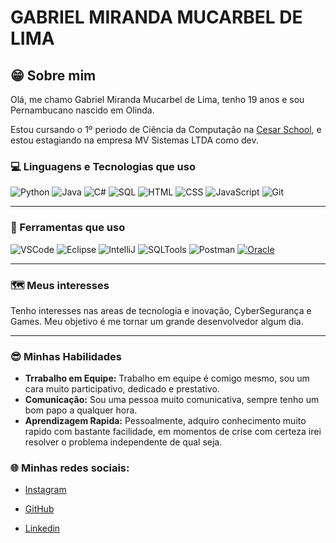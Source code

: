 # GABRIEL MIRANDA MUCARBEL DE LIMA
## 😁 Sobre mim

Olá, me chamo Gabriel Miranda Mucarbel de Lima, tenho 19 anos e sou Pernambucano nascido em Olinda.

Estou cursando o 1º periodo de Ciência da Computação na [Cesar School](https://www.cesar.school/), e estou estagiando na empresa MV Sistemas LTDA como dev.

### 💻 Linguagens e Tecnologias que uso
![Python](https://img.shields.io/badge/-Python-3776AB?style=for-the-badge&logo=python&logoColor=white)
![Java](https://img.shields.io/badge/-Java-007396?style=for-the-badge&logo=java&logoColor=white)
![C#](https://img.shields.io/badge/-C%23-239120?style=for-the-badge&logo=c-sharp&logoColor=white)
![SQL](https://img.shields.io/badge/-SQL-CC2927?style=for-the-badge&logo=microsoft-sql-server&logoColor=white)
![HTML](https://img.shields.io/badge/-HTML5-E34F26?style=for-the-badge&logo=html5&logoColor=white)
![CSS](https://img.shields.io/badge/-CSS3-1572B6?style=for-the-badge&logo=css3&logoColor=white)
![JavaScript](https://img.shields.io/badge/-JavaScript-F7DF1E?style=for-the-badge&logo=javascript&logoColor=black)
![Git](https://img.shields.io/badge/-Git-F05032?style=for-the-badge&logo=git&logoColor=white)

-----

### 🔧 Ferramentas que uso
![VSCode](https://img.shields.io/badge/-VSCode-007ACC?style=for-the-badge&logo=visual-studio-code&logoColor=white)
![Eclipse](https://img.shields.io/badge/-Eclipse-2C2255?style=for-the-badge&logo=eclipse&logoColor=white)
![IntelliJ](https://img.shields.io/badge/-IntelliJ-000000?style=for-the-badge&logo=intellij-idea&logoColor=white)
![SQLTools](https://img.shields.io/badge/-SQLTools-026E8C?style=for-the-badge&logo=sqlite&logoColor=white)
![Postman](https://img.shields.io/badge/-Postman-FF6C37?style=for-the-badge&logo=postman&logoColor=white)
[![Oracle](https://img.shields.io/badge/-Oracle-F80000?style=for-the-badge&logo=oracle&logoColor=white)](https://www.oracle.com)

----

### 🗺️ Meus interesses
Tenho interesses nas areas de tecnologia e inovação, CyberSegurança e Games. Meu objetivo é me tornar um grande desenvolvedor algum dia.

----

### 😎 Minhas Habilidades
- **Trrabalho em Equipe:** Trabalho em equipe é comigo mesmo, sou um cara muito participativo, dedicado e prestativo. 
- **Comunicação:** Sou uma pessoa muito comunicativa, sempre tenho um bom papo a qualquer hora.
- **Aprendizagem Rapida:** Pessoalmente, adquiro conhecimento muito rapido com bastante facilidade, em momentos de crise com certeza irei resolver o problema independente de qual seja. 


### 🌐 Minhas redes sociais: 
- [Instagram](https://instagram.com/gabriel.miranda21)

- [GitHub](https://github.com/GMiranda21ML)

- [Linkedin](www.linkedin.com/in/mucarbel)
